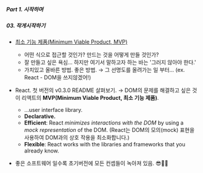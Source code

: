##### Part 1. 시작하며

##### 03. 작게시작하기

- [최소 기능 제품(Minimum Viable Product, MVP)](https://ko.wikipedia.org/wiki/%EC%B5%9C%EC%86%8C_%EA%B8%B0%EB%8A%A5_%EC%A0%9C%ED%92%88)

  - 어떤 식으로 접근할 것인가? 만드는 것을 어떻게 만들 것인가?
  - 잘 만들고 싶은 욕심... 하지만 여기서 말하고자 하는 바는 '그러지 않아야 한다.'
  - 가치있고 올바른 방법. 좋은 방법. → 그 선명도를 올려가는 일 부터... (ex. React - DOM을 쓰지않겠어!)

- React. 첫 버전의 v0.3.0 README 살펴보기.
  → DOM의 문제를 해결하고 싶은 것이 리액트의 **MVP(Minimum Viable Product, 최소 기능 제품)**.

  - ...user interface library.
  - **Declarative.**
  - **Efficient**: React _minimizes interactions with the DOM_ by using a _mock representation_ of the DOM. (React는 DOM의 모의(mock) 표현을 사용하여 DOM과의 상호 작용을 최소화합니다.)
  - **Flexible**: React works with the libraries and frameworks that you already know.

- 좋은 소프트웨어 일수록 초기버전에 모든 컨셉들이 녹아져 있음. 😎👍🏻
